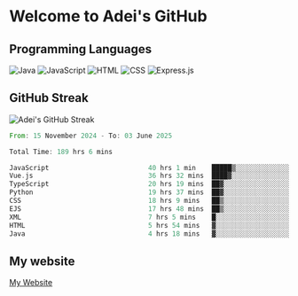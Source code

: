 # Welcome to Adei's GitHub

## Programming Languages
![Java](https://img.shields.io/badge/Java-007396?style=flat-square&logo=java&logoColor=white)
![JavaScript](https://img.shields.io/badge/JavaScript-F7DF1E?style=flat-square&logo=javascript&logoColor=black)
![HTML](https://img.shields.io/badge/HTML-E34F26?style=flat-square&logo=html5&logoColor=white)
![CSS](https://img.shields.io/badge/CSS-1572B6?style=flat-square&logo=css3&logoColor=white)
![Express.js](https://img.shields.io/badge/Express.js-000000?style=flat-square&logo=express&logoColor=white)


## GitHub Streak
![Adei's GitHub Streak](https://github-readme-streak-stats.herokuapp.com/?user=AdeiTamayo&hide_border=true)

<!--START_SECTION:waka-->

```rust
From: 15 November 2024 - To: 03 June 2025

Total Time: 189 hrs 6 mins

JavaScript                         40 hrs 1 min    █████▒░░░░░░░░░░░░░░░░░░░   20.98 %
Vue.js                             36 hrs 32 mins  ████▓░░░░░░░░░░░░░░░░░░░░   19.16 %
TypeScript                         20 hrs 19 mins  ██▓░░░░░░░░░░░░░░░░░░░░░░   10.65 %
Python                             19 hrs 37 mins  ██▓░░░░░░░░░░░░░░░░░░░░░░   10.29 %
CSS                                18 hrs 9 mins   ██▒░░░░░░░░░░░░░░░░░░░░░░   09.52 %
EJS                                17 hrs 48 mins  ██▒░░░░░░░░░░░░░░░░░░░░░░   09.34 %
XML                                7 hrs 5 mins    █░░░░░░░░░░░░░░░░░░░░░░░░   03.72 %
HTML                               5 hrs 54 mins   ▓░░░░░░░░░░░░░░░░░░░░░░░░   03.10 %
Java                               4 hrs 18 mins   ▓░░░░░░░░░░░░░░░░░░░░░░░░   02.25 %
```

<!--END_SECTION:waka-->

## My website
[My Website](https://adei.eus)


